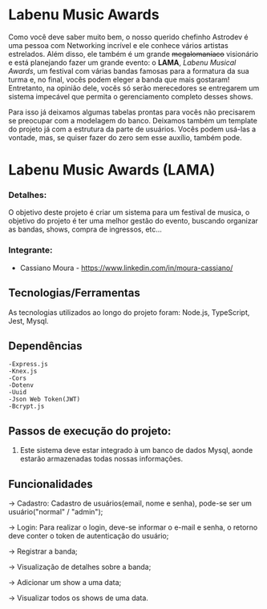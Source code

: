 # Labenu Music Awards
Como você deve saber muito bem, o nosso querido chefinho Astrodev é uma pessoa com Networking incrível e ele conhece vários artistas estrelados. Além disso, ele também é um grande ~~megalomaníaco~~ visionário e está planejando fazer um grande evento: o **LAMA**, *Labenu Musical Awards*, um festival  com várias bandas famosas para a formatura da sua turma e, no final, vocês podem eleger a banda que mais gostaram! Entretanto, na opinião dele, vocês só serão merecedores se entregarem um sistema impecável que permita o gerenciamento completo desses shows.

Para isso já deixamos algumas tabelas prontas para vocês não precisarem se preocupar com a modelagem do banco. Deixamos também um template do projeto já com a estrutura da parte de usuários. Vocês podem usá-las a vontade, mas, se quiser fazer do zero sem esse auxílio, também pode.


# Labenu Music Awards (LAMA)

### Detalhes:

O objetivo deste projeto é criar um sistema para  um festival de musica, o objetivo do projeto é ter uma melhor gestão do evento, buscando organizar as  bandas, shows, compra de ingressos, etc... 


### Integrante:

- Cassiano Moura - https://www.linkedin.com/in/moura-cassiano/

## Tecnologias/Ferramentas

As tecnologias utilizados ao longo do projeto foram: Node.js,
TypeScript, Jest, Mysql.

## Dependências

    -Express.js
    -Knex.js
    -Cors
    -Dotenv
    -Uuid
    -Json Web Token(JWT)
    -Bcrypt.js

## Passos de execução do projeto:

1. Este sistema deve estar integrado à um banco de dados Mysql, aonde estarão armazenadas todas nossas informações.
   
 

## Funcionalidades

→ Cadastro: Cadastro de usuários(email, nome e senha), pode-se ser um usuário("normal" / "admin");

→ Login: Para realizar o login, deve-se informar o e-mail e senha, o retorno deve conter o token de autenticação do usuário;

→ Registrar a banda;

→ Visualização de detalhes sobre a banda;

→ Adicionar um show a uma data;

→ Visualizar todos os shows de uma data.